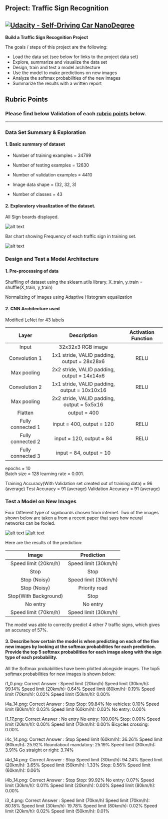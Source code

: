## Project: Traffic Sign Recognition
[![Udacity - Self-Driving Car NanoDegree](https://s3.amazonaws.com/udacity-sdc/github/shield-carnd.svg)](http://www.udacity.com/drive)
---

**Build a Traffic Sign Recognition Project**

The goals / steps of this project are the following:
* Load the data set (see below for links to the project data set)
* Explore, summarize and visualize the data set
* Design, train and test a model architecture
* Use the model to make predictions on new images
* Analyze the softmax probabilities of the new images
* Summarize the results with a written report


[//]: # (Image References)

[image1]: ./vis/dataset.png "Visualization 1"
[image2]: ./vis/Traffic_sign_frequency.png "Visualization 2"
[image3]: ./new_test_images/i1_0.png "Traffic Sign 1"
[image4]: ./new_test_images/i1_17.png "Traffic Sign 2"
[image5]: ./new_test_images/i3_4.png "Traffic Sign 2"
[image6]: ./new_test_images/i4a_14.png "Traffic Sign 2"
[image7]: ./new_test_images/i4b_14.png "Traffic Sign 2"
[image8]: ./new_test_images/i4c_14.png "Traffic Sign 2"
[image9]: ./new_test_images/i4d_14.png "Traffic Sign 2"
## Rubric Points
### Please find below Validation of each [rubric points](https://review.udacity.com/#!/rubrics/481/view) below.
---

### Data Set Summary & Exploration

#### 1. Basic summary of dataset 	

* Number of training examples = 34799
* Number of testing examples = 12630
* Number of validation examples = 4410

* Image data shape = (32, 32, 3)

* Number of classes = 43

#### 2. Exploratory visualization of the dataset.

All Sign boards displayed.

![alt text][image1]

Bar chart showing Frequency of each traffic sign in training set.

![alt text][image2]

### Design and Test a Model Architecture

#### 1. Pre-processing of data
Shuffling of dataset using the sklearn.utils library.
X_train, y_train = shuffle(X_train, y_train)

Normalizing of images using Adaptive Histogram equalization

#### 2. CNN Architecture used
Modified LeNet for 43 labels


| Layer         		|     Description	        					                | Activation Function |
|:---------------------:|:---------------------------------------------:|:-------------------:|
| Input         		| 32x32x3 RGB image   							|
| Convolution 1     	| 1x1 stride, VALID padding, output = 28x28x6 	|	RELU					|											
| Max pooling	      	| 2x2 stride, VALID padding, output = 14x14x6   |
| Convolution 2  	    | 1x1 stride, VALID padding, output = 10x10x16  | RELU					|												
| Max pooling	      	| 2x2 stride, VALID padding, output = 5x5x16    |
| Flatten				| output = 400									|
| Fully connected	1	| input = 400, output = 120       	            | RELU					|												
| Fully connected	2	| input = 120, output = 84       	            | RELU					|												
| Fully connected	3	| input = 84, output = 10       	            |


epochs = 10  
Batch size = 128 
learning rate = 0.001.

Training Accuracy(With Validation set created out of training data) = 96 (average)
Test Accuracy = 91 (average)
Validation Accuracy = 91 (average)

### Test a Model on New Images

Four Different type of signboards chosen from internet. Two of the images shown below are taken a from a recent paper that says how neural networks can be fooled.

![alt text][image8]
![alt text][image9] 


Here are the results of the prediction:

| Image			        |     Prediction	        					|
|:---------------------:|:---------------------------------------------:|
| Speed limit (20km/h)       		| Speed limit (30km/h) 									|
| Stop    			  | Stop 										|
| Stop (Noisy)				| Speed limit (30km/h)			|
| Stop (Noisy)				| Priority road		  			|
| Stop(With Background)    			  | Stop 										|
| No entry				| No entry										|
| Speed limit (70km/h)	| Speed limit (30km/h)							|

The model was able to correctly predict 4 other 7 traffic signs, which gives an accuracy of 57%.
 

#### 3. Describe how certain the model is when predicting on each of the five new images by looking at the softmax probabilities for each prediction. Provide the top 5 softmax probabilities for each image along with the sign type of each probability. 

All the Softmax probabilities have been plotted alongside images.
The top5 softmax probabilities for new images is shown below:

i1_0.png: Correct Answer : Speed limit (20km/h)
Speed limit (30km/h): 99.14%
Speed limit (20km/h): 0.64%
Speed limit (80km/h): 0.19%
Speed limit (70km/h): 0.02%
Speed limit (50km/h): 0.00%

i4a_14.png: Correct Answer : Stop
Stop: 99.84%
No vehicles: 0.10%
Speed limit (80km/h): 0.03%
Speed limit (60km/h): 0.03%
No entry: 0.00%

i1_17.png: Correct Answer : No entry
No entry: 100.00%
Stop: 0.00%
Speed limit (20km/h): 0.00%
Speed limit (70km/h): 0.00%
Bicycles crossing: 0.00%

i4c_14.png: Correct Answer : Stop
Speed limit (60km/h): 36.26%
Speed limit (80km/h): 25.92%
Roundabout mandatory: 25.19%
Speed limit (30km/h): 3.91%
Go straight or right: 3.74%

i4d_14.png: Correct Answer : Stop
Speed limit (30km/h): 94.24%
Speed limit (20km/h): 3.65%
Speed limit (50km/h): 1.33%
Stop: 0.56%
Speed limit (60km/h): 0.06%

i4b_14.png: Correct Answer : Stop
Stop: 99.92%
No entry: 0.07%
Speed limit (30km/h): 0.01%
Speed limit (20km/h): 0.00%
Speed limit (80km/h): 0.00%


i3_4.png: Correct Answer : Speed limit (70km/h)
Speed limit (70km/h): 80.18%
Speed limit (30km/h): 19.78%
Speed limit (80km/h): 0.02%
Speed limit (20km/h): 0.02%
Speed limit (50km/h): 0.01%

